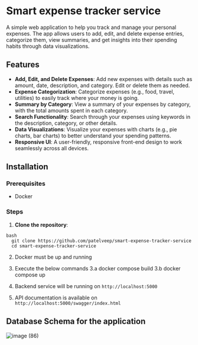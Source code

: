 # Smart expense tracker service

A simple web application to help you track and manage your personal expenses. The app allows users to add, edit, and delete expense entries, categorize them, view summaries, and get insights into their spending habits through data visualizations.

## Features

- **Add, Edit, and Delete Expenses**: Add new expenses with details such as amount, date, description, and category. Edit or delete them as needed.
- **Expense Categorization**: Categorize expenses (e.g., food, travel, utilities) to easily track where your money is going.
- **Summary by Category**: View a summary of your expenses by category, with the total amounts spent in each category.
- **Search Functionality**: Search through your expenses using keywords in the description, category, or other details.
- **Data Visualizations**: Visualize your expenses with charts (e.g., pie charts, bar charts) to better understand your spending patterns.
- **Responsive UI**: A user-friendly, responsive front-end design to work seamlessly across all devices.


## Installation

### Prerequisites

- Docker


### Steps

1. **Clone the repository**:
   
 ```shell  
bash
   git clone https://github.com/patelveep/smart-expense-tracker-service
   cd smart-expense-tracker-service
```

2. Docker must be up and running

3. Execute the below commands
    3.a docker compose build
    3.b docker compose up

4. Backend service will be running on ```http://localhost:5000```

5. API documentation is available on ```http://localhost:5000/swagger/index.html```

## Database Schema for the application
![image (86)](https://github.com/user-attachments/assets/9fec6bb9-0e14-4272-985a-425f0a5ac821)
